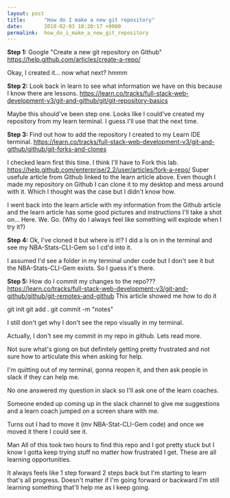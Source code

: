 ```yaml
---
layout: post
title:      "How do I make a new git repository"
date:       2018-02-03 18:20:17 +0000
permalink:  how_do_i_make_a_new_git_repository
---
```



**Step 1:** Google "Create a new git repository on Github"
https://help.github.com/articles/create-a-repo/

Okay, I created it... now what next? hmmm

**Step 2:** Look back in learn to see what information we have on this because I know there are lessons.
https://learn.co/tracks/full-stack-web-development-v3/git-and-github/git/git-repository-basics

Maybe this should've been step one. Looks like I could've created my repository from my learn terminal. I guess I'll use that the next time. 

**Step 3:** Find out how to add the repository I created to my Learn IDE terminal.
https://learn.co/tracks/full-stack-web-development-v3/git-and-github/github/git-forks-and-clones

I checked learn first this time. I think I'll have to Fork this lab.
https://help.github.com/enterprise/2.2/user/articles/fork-a-repo/ Super usefule article from Github linked to the learn article above. Even though I made my repository on Github I can clone it to my desktop and mess around with it. Which I thought was the case but I didn't know how.

I went back into the learn article with my information from the Github article and the learn article has some good pictures and instructions I'll take a shot on... Here. We. Go. (Why do I always feel like something will explode when I try it?)

**Step 4:** Ok, I've cloned it but where is it!?
I did a ls on in the terminal and see my NBA-Stats-CLI-Gem so I cd'd into it. 

I assumed I'd see a folder in my terminal under code but I don't see it but the NBA-Stats-CLI-Gem exists. So I guess it's there.

**Step 5:** How do I commit my changes to the repo???
https://learn.co/tracks/full-stack-web-development-v3/git-and-github/github/git-remotes-and-github
This article showed me how to do it

git init
git add .
git commit -m "notes"

I still don't get why I don't see the repo visually in my terminal.

Actually, I don't see my commit in my repo in github. Lets read more.

Not sure what's giong on but definitely getting pretty frustrated and not sure how to articulate this when asking for help.

I'm quitting out of my terminal, gonna reopen it, and then ask people in slack if they can help me.

No one answered my question in slack so I'll ask one of the learn coaches.

Someone ended up coming up in the slack channel to give me suggestions and a learn coach jumped on a screen share with me.

Turns out I had to move it (mv NBA-Stat-CLI-Gem code) and once we moved it there I could see it.

Man All of this took two hours to find this repo and I got pretty stuck but I know I gotta keep trying stuff no matter how frustrated I get. These are all learning opportunities.

It always feels like 1 step forward 2 steps back but I'm starting to learn that's all progress. Doesn't matter if I'm going forward or backward I'm still learning something that'll help me as I keep going. 

